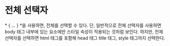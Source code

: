 # 전체 선택자

\* { … }
\*을 사용하면, 전체를 선택할 수 있다. 단, 일반적으로 전체 선택자를 사용하면 body 태그 내부에 있는 요소에만 스타일 속성이 적용되는 것처럼 보인다.
하지만, 전체 선택자를 선택하면 html 태그를 포함해 head 태그 title 태그, style 태그까지 선택한다.
